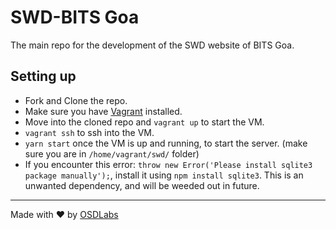 # SWD-BITS Goa

The main repo for the development of the SWD website of BITS Goa.

## Setting up

- Fork and Clone the repo.
- Make sure you have [Vagrant](https://www.vagrantup.com/) installed.
- Move into the cloned repo and `vagrant up` to start the VM.
- `vagrant ssh` to ssh into the VM.
- `yarn start` once the VM is up and running, to start the server. (make sure you are in `/home/vagrant/swd/` folder)
- If you encounter this error: `throw new Error('Please install sqlite3 package manually');`, install it using `npm install sqlite3`. This is an unwanted dependency, and will be weeded out in future.

---
Made with ♥ by [OSDLabs](https://github.com/OSDLabs)
